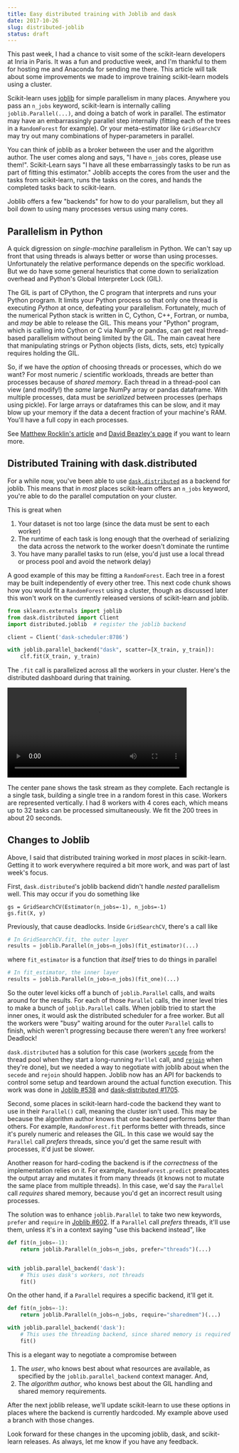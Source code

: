 ```yaml
---
title: Easy distributed training with Joblib and dask
date: 2017-10-26
slug: distributed-joblib
status: draft
---
```


This past week, I had a chance to visit some of the scikit-learn developers at
Inria in Paris. It was a fun and productive week, and I'm thankful to them for
hosting me and Anaconda for sending me there. This article will talk about some
improvements we made to improve training scikit-learn models using a cluster.

Scikit-learn uses [joblib](https://pythonhosted.org/joblib/parallel.html) for
simple parallelism in many places. Anywhere you pass an ``n_jobs`` keyword,
scikit-learn is internally calling `joblib.Parallel(...)`, and doing a batch of
work in parallel. The estimator may have an embarrassingly parallel step
internally (fitting each of the trees in a `RandomForest` for example). Or your
meta-estimator like `GridSearchCV` may try out many combinations of
hyper-parameters in parallel.

You can think of joblib as a broker between the user and the algorithm author.
The user comes along and says, "I have `n_jobs` cores, please use them!".
Scikit-Learn says "I have all these embarrassingly tasks to be run as part of
fitting this estimator." Joblib accepts the cores from the user and the tasks
from scikit-learn, runs the tasks on the cores, and hands the completed tasks
back to scikit-learn.

Joblib offers a few "backends" for how to do your parallelism, but they all boil
down to using many processes versus using many cores.

## Parallelism in Python

A quick digression on *single-machine* parallelism in Python. We can't say up
front that using threads is always better or worse than using processes.
Unfortunately the relative performance depends on the specific workload. But we
do have some general heuristics that come down to serialization overhead and
Python's Global Interpreter Lock (GIL).

The GIL is part of CPython, the C program that interprets and runs your Python
program. It limits your Python process so that only one thread is executing
*Python* at once, defeating your parallelism. Fortunately, much of the numerical
Python stack is written in C, Cython, C++, Fortran, or numba, and *may* be able
to release the GIL. This means your "Python" program, which is calling into
Cython or C via NumPy or pandas, can get real thread-based parallelism without
being limited by the GIL. The main caveat here that manipulating strings or
Python objects (lists, dicts, sets, etc) typically requires holding the GIL.

So, if we have the *option* of choosing threads or processes, which do we
want? For most numeric / scientific workloads, threads are better than
processes because of *shared memory*. Each thread in a thread-pool can view (and
modify!) the *same* large NumPy array or pandas dataframe. With multiple
processes, data must be *serialized* between processes (perhaps using pickle).
For large arrays or dataframes this can be slow, and it may blow up your memory
if the data a decent fraction of your machine's RAM. You'll have a full copy in
each processes.

See [Matthew Rocklin's
article](http://matthewrocklin.com/blog/work/2015/03/10/PyData-GIL) and [David
Beazley's page](http://www.dabeaz.com/GIL/) if you want to learn more.

## Distributed Training with dask.distributed

For a while now, you've been able to use
[`dask.distributed`](http://distributed.readthedocs.io/en/latest/) as a
backend for joblib. This means that in *most* places scikit-learn offers an
`n_jobs` keyword, you're able to do the parallel computation on your cluster.

This is great when

1. Your dataset is not too large (since the data must be sent to each worker)
2. The runtime of each task is long enough that the overhead of serializing the
   data across the network to the worker doesn't dominate the runtime
3. You have many parallel tasks to run (else, you'd just use a local thread or
   process pool and avoid the network delay)

A good example of this may be fitting a `RandomForest`. Each tree in a forest
may be built independently of every other tree. This next code chunk shows how
you would fit a `RandomForest` using a cluster, though as discussed later this
won't work on the currently released versions of scikit-learn and joblib.

```python
from sklearn.externals import joblib
from dask.distributed import Client
import distributed.joblib  # register the joblib backend

client = Client('dask-scheduler:8786')

with joblib.parallel_backend("dask", scatter=[X_train, y_train]):
    clf.fit(X_train, y_train)
```

The `.fit` call is parallelized across all the workers in your cluster. Here's
the distributed dashboard during that training.

<video src="/images/distributed-joblib-cluster.webm" autoplay controls loop width="80%">
  Your browser doesn't support HTML5 video.
</video>

The center pane shows the task stream as they complete. Each rectangle is a
single task, building a single tree in a random forest in this case. Workers are
represented vertically. I had 8 workers with 4 cores each, which means up to 32
tasks can be processed simultaneously. We fit the 200 trees in about 20 seconds.

## Changes to Joblib

Above, I said that distributed training worked in *most* places in scikit-learn.
Getting it to work everywhere required a bit more work, and was part of last
week's focus.

First, `dask.distributed`'s joblib backend didn't handle *nested* parallelism
well. This may occur if you do something like

```pytohn
gs = GridSearchCV(Estimator(n_jobs=-1), n_jobs=-1)
gs.fit(X, y)
```

Previously, that cause deadlocks. Inside `GridSearchCV`, there's a call like

```python
# In GridSearchCV.fit, the outer layer
results = joblib.Parallel(n_jobs=n_jobs)(fit_estimator)(...)
```

where `fit_estimator` is a function that *itself* tries to do things in parallel

```python
# In fit_estimator, the inner layer
results = joblib.Parallel(n_jobs=n_jobs)(fit_one)(...)
```

So the outer level kicks off a bunch of `joblib.Parallel` calls, and waits
around for the results. For each of those `Parallel` calls, the inner level
tries to make a bunch of `joblib.Parallel` calls. When joblib tried to start the
inner ones, it would ask the distributed scheduler for a free worker. But all
the workers were "busy" waiting around for the outer `Parallel` calls to finish,
which weren't progressing because there weren't any free workers! Deadlock!

`dask.distributed` has a solution for this case (workers
[`secede`](http://distributed.readthedocs.io/en/latest/api.html#distributed.secede)
from the thread pool when they start a long-running `Parllel` call, and
[`rejoin`](http://distributed.readthedocs.io/en/latest/api.html#distributed.rejoin)
when they're done), but we needed a way to negotiate with joblib about when the
`secede` and `rejoin` should happen. Joblib now has an API for backends to
control some setup and teardown around the actual function execution. This work
was done in [Joblib #538](https://github.com/joblib/joblib/pull/538) and
[dask-distributed #1705](https://github.com/dask/distributed/pull/1705).

Second, some places in scikit-learn hard-code the backend they want to use in
their `Parallel()` call, meaning the cluster isn't used. This may be because the
algorithm author knows that one backend performs better than others. For
example, `RandomForest.fit` performs better with threads, since it's purely
numeric and releases the GIL. In this case we would say the `Parallel` call
*prefers* threads, since you'd get the same result with processes, it'd just be
slower.

Another reason for hard-coding the backend is if the *correctness* of the
implementation relies on it. For example, `RandomForest.predict` preallocates
the output array and mutates it from many threads (it knows not to mutate the
same place from multiple threads). In this case, we'd say the `Parallel` call
*requires* shared memory, because you'd get an incorrect result using processes.

The solution was to enhance `joblib.Parallel` to take two new keywords, `prefer`
and `require` in [Joblib #602](https://github.com/joblib/joblib/pull/602). If a
`Parallel` call *prefers* threads, it'll use them, unless it's in a context
saying "use this backend instead", like

```python
def fit(n_jobs=-1):
    return joblib.Parallel(n_jobs=n_jobs, prefer="threads")(...)


with joblib.parallel_backend('dask'):
    # This uses dask's workers, not threads
    fit()
```

On the other hand, if a `Parallel` requires a specific backend, it'll get it.

```python
def fit(n_jobs=-1):
    return joblib.Parallel(n_jobs=n_jobs, require="sharedmem")(...)

with joblib.parallel_backend('dask'):
    # This uses the threading backend, since shared memory is required
    fit()
```

This is a elegant way to negotiate a compromise between

1. The *user*, who knows best about what resources are available, as specified
   by the `joblib.parallel_backend` context manager. And,
2. The *algorithm author*, who knows best about the GIL handling and shared
   memory requirements.

After the next joblib release, we'll update scikit-learn to use these options in
places where the backend is currently hardcoded. My example above used a branch
with those changes.

Look forward for these changes in the upcoming joblib, dask, and scikit-learn
releases. As always, let me know if you have any feedback.
